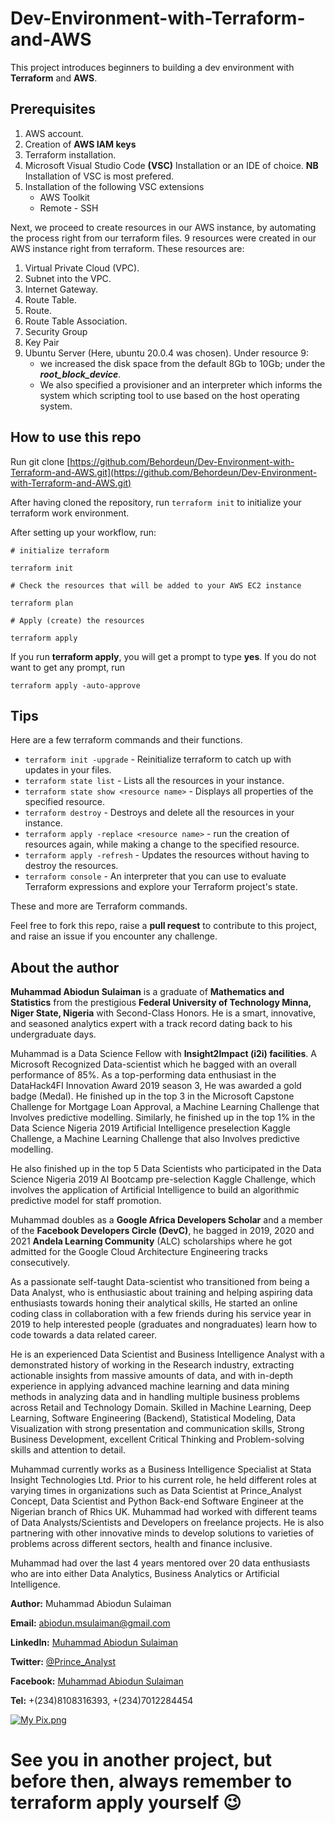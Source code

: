 # Dev-Environment-with-Terraform-and-AWS

This project introduces beginners to building a dev environment with **Terraform** and **AWS**.

## Prerequisites

1. AWS account.
2. Creation of **AWS IAM keys**
3. Terraform installation.
4. Microsoft Visual Studio Code **(VSC)** Installation or an IDE of choice.
   **NB**
   Installation of VSC is most prefered.
5. Installation of the following VSC extensions
   - AWS Toolkit
   - Remote - SSH

Next, we proceed to create resources in our AWS instance, by automating the process right from our terraform files. 9 resources were created in our AWS instance right from terraform. These resources are:

1. Virtual Private Cloud (VPC).
2. Subnet into the VPC.
3. Internet Gateway.
4. Route Table.
5. Route.
6. Route Table Association.
7. Security Group
8. Key Pair
9. Ubuntu Server (Here, ubuntu 20.0.4 was chosen).
   Under resource 9:
   - we increased the disk space from the default 8Gb to 10Gb; under the ***root_block_device***.
   - We also specified a provisioner and an interpreter which informs the system which scripting tool to use based on the host operating system.

## How to use this repo

Run git clone [https://github.com/Behordeun/Dev-Environment-with-Terraform-and-AWS.git](https://github.com/Behordeun/Dev-Environment-with-Terraform-and-AWS.git)

After having cloned the repository, run `terraform init` to initialize your terraform work environment.

After setting up your workflow, run:

```
# initialize terraform

terraform init
```

```
# Check the resources that will be added to your AWS EC2 instance

terraform plan
```

```
# Apply (create) the resources

terraform apply
```

If you run **terraform apply**, you will get a prompt to type **yes**. If you do not want to get any prompt, run

```
terraform apply -auto-approve
```

## Tips

Here are a few terraform commands and their functions.

- `terraform init -upgrade` - Reinitialize terraform to catch up with updates in your files.
- `terraform state list` - Lists all the resources in your instance.
- `terraform state show <resource name>` - Displays all properties of the specified resource.
- `terraform destroy` - Destroys and delete all the resources in your instance.
- `terraform apply -replace <resource name>` - run the creation of resources again, while making a change to the specified resource.
- `terraform apply -refresh` - Updates the resources without having to destroy the resources.
- `terraform console` - An interpreter that you can use to evaluate Terraform expressions and explore your Terraform project's state.

These and more are Terraform commands.

Feel free to fork this repo, raise a **pull request** to contribute to this project, and raise an issue if you encounter any challenge.

## **About the author**

**Muhammad Abiodun Sulaiman** is a graduate of **Mathematics and Statistics** from the prestigious **Federal University of Technology Minna, Niger State, Nigeria** with Second-Class Honors. He is a smart, innovative, and seasoned analytics expert with a track record dating back to his undergraduate days.

Muhammad is a Data Science Fellow with **Insight2Impact (i2i) facilities**. A Microsoft Recognized Data-scientist which he bagged with an overall performance of 85%.  As a top-performing data enthusiast in the DataHack4FI Innovation Award 2019 season 3, He was awarded a gold badge (Medal). He finished up in the top 3 in the Microsoft Capstone Challenge for Mortgage Loan Approval, a Machine Learning Challenge that Involves predictive modelling. Similarly, he finished up in the top 1% in the Data Science Nigeria 2019 Artificial Intelligence preselection Kaggle Challenge, a Machine Learning Challenge that also Involves predictive modelling.

He also finished up in the top 5 Data Scientists who participated in the Data Science Nigeria 2019 AI Bootcamp pre-selection Kaggle Challenge, which involves the application of Artificial Intelligence to build an algorithmic predictive model for staff promotion.

Muhammad doubles as a **Google Africa Developers Scholar** and a member of the **Facebook Developers Circle (DevC)**, he bagged in 2019, 2020 and 2021 **Andela Learning Community** (ALC) scholarships where he got admitted for the Google Cloud Architecture Engineering tracks consecutively.

 As a passionate self-taught Data-scientist who transitioned from being a Data Analyst, who is enthusiastic about training and helping aspiring data enthusiasts towards honing their analytical skills, He started an online coding class in collaboration with a few friends during his service year in 2019 to help interested people (graduates and nongraduates) learn how to code towards a data related career.

He is an experienced Data Scientist and Business Intelligence Analyst with a demonstrated history of working in the Research industry, extracting actionable insights from massive amounts of data, and with in-depth experience in applying advanced machine learning and data mining methods in analyzing data and in handling multiple business problems across Retail and Technology Domain. Skilled in Machine Learning, Deep Learning, Software Engineering (Backend), Statistical Modeling, Data Visualization with strong presentation and communication skills, Strong Business Development, excellent Critical Thinking and Problem-solving skills and attention to detail.

Muhammad currently works as a Business Intelligence Specialist at Stata Insight Technologies Ltd. Prior to his current role, he held different roles at varying times in organizations such as Data Scientist at Prince_Analyst Concept, Data Scientist and Python Back-end Software Engineer at the Nigerian branch of Rhics UK. Muhammad had worked with different teams of Data Analysts/Scientists and Developers on freelance projects. He is also partnering with other innovative minds to develop solutions to varieties of problems across different sectors, health and finance inclusive.

Muhammad had over the last 4 years mentored over 20 data enthusiasts who are into either Data Analytics,  Business Analytics or Artificial Intelligence.

**Author:** Muhammad Abiodun Sulaiman

**Email:** abiodun.msulaiman@gmail.com

**LinkedIn:** [Muhammad Abiodun Sulaiman](https://www.linkedin.com/in/muhammad-abiodun-sulaiman)

**Twitter:** [@Prince_Analyst](https://www.twitter.com/Prince_Analyst)

**Facebook:** [Muhammad Abiodun Sulaiman](https://www.facebook.com/muhammad.herbehordeun)

**Tel:** +(234)8108316393, +(234)7012284454

[![My Pix.png](https://user-images.githubusercontent.com/45925374/140731559-e56f334c-8e89-48b8-92f7-fbe66a7447d9.png)](https://user-images.githubusercontent.com/45925374/140731559-e56f334c-8e89-48b8-92f7-fbe66a7447d9.png)

# See you in another project, but before then, always remember to terraform apply yourself 😉
